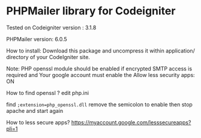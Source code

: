 # PHPMailer library for Codeigniter

Tested on Codeigniter version : 3.1.8

PHPMailer version: 6.0.5

How to install: 
Download this package and uncompress it within application/ directory of your CodeIgniter site.

Note:  PHP openssl module should be enabled if encrypted SMTP access is required 
and Your google account must enable the Allow less security apps: ON

How to find openssl ? edit php.ini

find `;extension=php_openssl.dll` remove the semicolon to enable then stop apache and start again

How to less secure apps?
https://myaccount.google.com/lesssecureapps?pli=1
